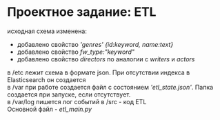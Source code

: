 # Проектное задание: ETL
 исходная схема изменена:

* добавлено свойство *'genres' {id:keyword, name:text}*
* добавлено свойство *fw_type:"keyword"*
* добавлено свойство *directors* по аналогии с *writers* и *actors*

в /etc лежит схема в формате json. При отсутствии индекса в Elasticsearch он создается  
в /var при работе создается файл с состоянием *'etl_state.json'*. Папка создается при запуске, если отсутствует.   
в /var/log пишется лог событий
в /src - код ETL   
Основной файл - _etl_main.py_